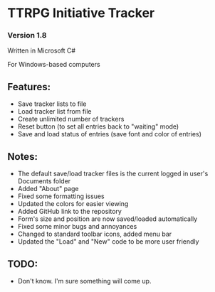# TTRPG Initiative Tracker

### Version 1.8

 Written in Microsoft C#
 
 For Windows-based computers
 
 ## Features:
 - Save tracker lists to file
 - Load tracker list from file
 - Create unlimited number of trackers
 - Reset button (to set all entries back to "waiting" mode)
 - Save and load status of entries (save font and color of entries)

 ## Notes:
 - The default save/load tracker files is the current logged in user's Documents folder
 - Added "About" page
 - Fixed some formatting issues
 - Updated the colors for easier viewing
 - Added GitHub link to the repository
 - Form's size and position are now saved/loaded automatically
 - Fixed some minor bugs and annoyances
 - Changed to standard toolbar icons, added menu bar
 - Updated the "Load" and "New" code to be more user friendly


 ## TODO:
 - Don't know. I'm sure something will come up.
